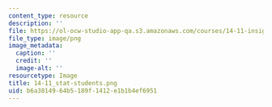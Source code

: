 ```yaml
---
content_type: resource
description: ''
file: https://ol-ocw-studio-app-qa.s3.amazonaws.com/courses/14-11-insights-from-game-theory-into-social-behavior-fall-2013/b6a3814964b5189f1412e1b1b4ef6951_14-11_stat-students.png
file_type: image/png
image_metadata:
  caption: ''
  credit: ''
  image-alt: ''
resourcetype: Image
title: 14-11_stat-students.png
uid: b6a38149-64b5-189f-1412-e1b1b4ef6951
---
```

